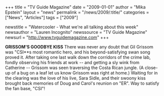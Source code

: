 +++
title = "TV Guide Magazine"
date = "2009-01-01"
author = "Mika Epstein"
layout = "news"
permalink = "/news/2009/:title/"
categories = ["News", "Articles"]
tags = ["2009"]

newstitle = "Watercooler - What we're all talking about this week"
newsauthor = "Lauren Incognito"
newssource = "TV Guide Magazine"
newsurl = "http://www.tvguidemagazine.com"
+++

**GRISSOM'S GOODBYE KISS** There was never any doubt that Gil Grissom was "CSI**s most romantic hero, and his beyond-satisfying swan song proved it. After taking one last walk down the corridors of the crime lab, fondly observing his friends at work -- and getting a sly wink from Catherine -- Grissom was seen traversing the Costa Rican jungle. (A close-up of a bug on a leaf let us know Grissom was right at home.) Waiting for in the clearing was the love of his live, Sara Sidle, and their swoony kiss brought back memories of Doug and Carol's reunion on "ER". Way to satisfy the fan base, "CSI"!  
